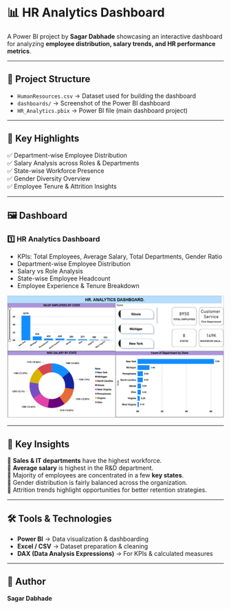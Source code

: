 # 📊 HR Analytics Dashboard  

A Power BI project by **Sagar Dabhade** showcasing an interactive dashboard for analyzing **employee distribution, salary trends, and HR performance metrics**.  

---

## 📂 Project Structure  
- `HumanResources.csv` → Dataset used for building the dashboard  
- `dashboards/` → Screenshot of the Power BI dashboard  
- `HR_Analytics.pbix` → Power BI file (main dashboard project)  

---

## 🚀 Key Highlights  
✅ Department-wise Employee Distribution  
✅ Salary Analysis across Roles & Departments  
✅ State-wise Workforce Presence  
✅ Gender Diversity Overview  
✅ Employee Tenure & Attrition Insights  

---

## 🖼️ Dashboard  

### 1️⃣ HR Analytics Dashboard  
- KPIs: Total Employees, Average Salary, Total Departments, Gender Ratio  
- Department-wise Employee Distribution  
- Salary vs Role Analysis  
- State-wise Employee Headcount  
- Employee Experience & Tenure Breakdown  

![HR Analytics Dashboard](Power-bi%20Dashboard.png)

---

## 📌 Key Insights  
🔹 **Sales & IT departments** have the highest workforce.  
🔹 **Average salary** is highest in the R&D department.  
🔹 Majority of employees are concentrated in a few **key states**.  
🔹 Gender distribution is fairly balanced across the organization.  
🔹 Attrition trends highlight opportunities for better retention strategies.  

---

## 🛠️ Tools & Technologies  
- **Power BI** → Data visualization & dashboarding  
- **Excel / CSV** → Dataset preparation & cleaning  
- **DAX (Data Analysis Expressions)** → For KPIs & calculated measures  

---

## 👤 Author  
**Sagar Dabhade**  
